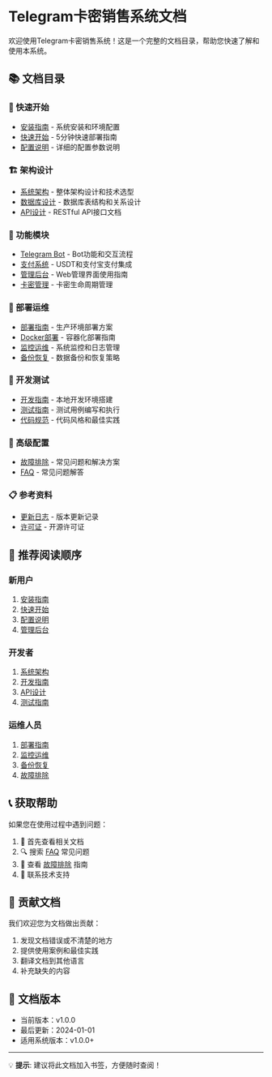 # Telegram卡密销售系统文档

欢迎使用Telegram卡密销售系统！这是一个完整的文档目录，帮助您快速了解和使用本系统。

## 📚 文档目录

### 🚀 快速开始
- [安装指南](./installation.md) - 系统安装和环境配置
- [快速开始](./quick-start.md) - 5分钟快速部署指南
- [配置说明](./configuration.md) - 详细的配置参数说明

### 🏗️ 架构设计
- [系统架构](./architecture.md) - 整体架构设计和技术选型
- [数据库设计](./database.md) - 数据库表结构和关系设计
- [API设计](./api.md) - RESTful API接口文档

### 🤖 功能模块
- [Telegram Bot](./bot.md) - Bot功能和交互流程
- [支付系统](./payment.md) - USDT和支付宝支付集成
- [管理后台](./admin.md) - Web管理界面使用指南
- [卡密管理](./cards.md) - 卡密生命周期管理

### 🚀 部署运维
- [部署指南](./deployment.md) - 生产环境部署方案
- [Docker部署](./docker.md) - 容器化部署指南
- [监控运维](./monitoring.md) - 系统监控和日志管理
- [备份恢复](./backup.md) - 数据备份和恢复策略

### 🧪 开发测试
- [开发指南](./development.md) - 本地开发环境搭建
- [测试指南](./testing.md) - 测试用例编写和执行
- [代码规范](./coding-standards.md) - 代码风格和最佳实践

### 🔧 高级配置
- [故障排除](./troubleshooting.md) - 常见问题和解决方案
- [FAQ](./faq.md) - 常见问题解答

### 📋 参考资料
- [更新日志](./changelog.md) - 版本更新记录
- [许可证](../LICENSE) - 开源许可证

## 🎯 推荐阅读顺序

### 新用户
1. [安装指南](./installation.md)
2. [快速开始](./quick-start.md)
3. [配置说明](./configuration.md)
4. [管理后台](./admin.md)

### 开发者
1. [系统架构](./architecture.md)
2. [开发指南](./development.md)
3. [API设计](./api.md)
4. [测试指南](./testing.md)

### 运维人员
1. [部署指南](./deployment.md)
2. [监控运维](./monitoring.md)
3. [备份恢复](./backup.md)
4. [故障排除](./troubleshooting.md)

## 📞 获取帮助

如果您在使用过程中遇到问题：

1. 📖 首先查看相关文档
2. 🔍 搜索 [FAQ](./faq.md) 常见问题
3. 🐛 查看 [故障排除](./troubleshooting.md) 指南
4. 💬 联系技术支持

## 🤝 贡献文档

我们欢迎您为文档做出贡献：

1. 发现文档错误或不清楚的地方
2. 提供使用案例和最佳实践
3. 翻译文档到其他语言
4. 补充缺失的内容

## 📄 文档版本

- 当前版本：v1.0.0
- 最后更新：2024-01-01
- 适用系统版本：v1.0.0+

---

💡 **提示**: 建议将此文档加入书签，方便随时查阅！
